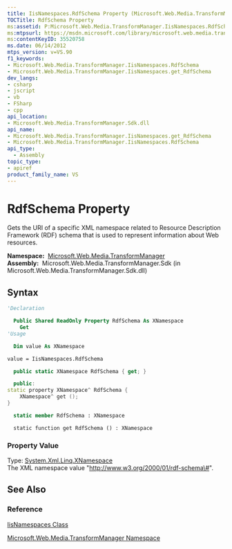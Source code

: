 ```yaml
---
title: IisNamespaces.RdfSchema Property (Microsoft.Web.Media.TransformManager)
TOCTitle: RdfSchema Property
ms:assetid: P:Microsoft.Web.Media.TransformManager.IisNamespaces.RdfSchema
ms:mtpsurl: https://msdn.microsoft.com/library/microsoft.web.media.transformmanager.iisnamespaces.rdfschema(v=VS.90)
ms:contentKeyID: 35520758
ms.date: 06/14/2012
mtps_version: v=VS.90
f1_keywords:
- Microsoft.Web.Media.TransformManager.IisNamespaces.RdfSchema
- Microsoft.Web.Media.TransformManager.IisNamespaces.get_RdfSchema
dev_langs:
- csharp
- jscript
- vb
- FSharp
- cpp
api_location:
- Microsoft.Web.Media.TransformManager.Sdk.dll
api_name:
- Microsoft.Web.Media.TransformManager.IisNamespaces.get_RdfSchema
- Microsoft.Web.Media.TransformManager.IisNamespaces.RdfSchema
api_type:
  - Assembly
topic_type:
- apiref
product_family_name: VS
---
```


# RdfSchema Property

Gets the URI of a specific XML namespace related to Resource Description Framework (RDF) schema that is used to represent information about Web resources.

**Namespace:**  [Microsoft.Web.Media.TransformManager](microsoft-web-media-transformmanager-namespace.md)  
**Assembly:**  Microsoft.Web.Media.TransformManager.Sdk (in Microsoft.Web.Media.TransformManager.Sdk.dll)

## Syntax

```vb
'Declaration

  Public Shared ReadOnly Property RdfSchema As XNamespace
    Get
'Usage

  Dim value As XNamespace

value = IisNamespaces.RdfSchema
```

```csharp
  public static XNamespace RdfSchema { get; }
```

```cpp
  public:
static property XNamespace^ RdfSchema {
    XNamespace^ get ();
}
```

``` fsharp
  static member RdfSchema : XNamespace
```

```jscript
  static function get RdfSchema () : XNamespace
```

### Property Value

Type: [System.Xml.Linq.XNamespace](https://msdn.microsoft.com/library/bb291898)  
The XML namespace value "http://www.w3.org/2000/01/rdf-schema\#".  

## See Also

### Reference

[IisNamespaces Class](iisnamespaces-class-microsoft-web-media-transformmanager.md)

[Microsoft.Web.Media.TransformManager Namespace](microsoft-web-media-transformmanager-namespace.md)
